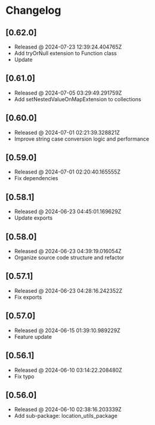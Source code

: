 # Changelog

## [0.62.0]

- Released @ 2024-07-23 12:39:24.404765Z
- Add tryOrNull extension to Function class
- Update

## [0.61.0]

- Released @ 2024-07-05 03:29:49.291759Z
- Add setNestedValueOnMapExtension to collections

## [0.60.0]

- Released @ 2024-07-01 02:21:39.328821Z
- Improve string case conversion logic and performance

## [0.59.0]

- Released @ 2024-07-01 02:20:40.165555Z
- Fix dependencies

## [0.58.1]

- Released @ 2024-06-23 04:45:01.169629Z
- Update exports

## [0.58.0]

- Released @ 2024-06-23 04:39:19.016054Z
- Organize source code structure and refactor

## [0.57.1]

- Released @ 2024-06-23 04:28:16.242352Z
- Fix exports

## [0.57.0]

- Released @ 2024-06-15 01:39:10.989229Z
- Feature update

## [0.56.1]

- Released @ 2024-06-10 03:14:22.208480Z
- Fix typo

## [0.56.0]

- Released @ 2024-06-10 02:38:16.203339Z
- Add sub-package: location_utils_package
